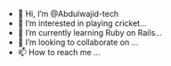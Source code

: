 - 👋 Hi, I’m @Abdulwajid-tech
- 👀 I’m interested in playing cricket...
- 🌱 I’m currently learning Ruby on Rails...
- 💞️ I’m looking to collaborate on ...
- 📫 How to reach me ...

<!---
Abdulwajid-tech/Abdulwajid-tech is a ✨ special ✨ repository because its `README.md` (this file) appears on your GitHub profile.
You can click the Preview link to take a look at your changes.
--->
